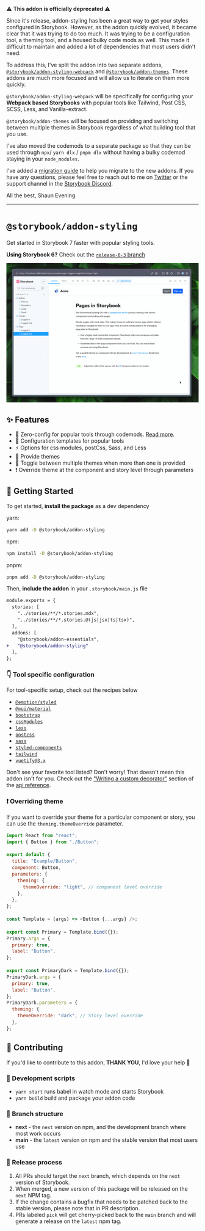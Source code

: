 ⚠️ **This addon is officially deprecated** ⚠️

Since it's release, addon-styling has been a great way to get your styles configured in Storybook. However, as the addon quickly evolved, it became clear that it was trying to do too much. It was trying to be a configuration tool, a theming tool, and a housed bulky code mods as well. This made it difficult to maintain and added a lot of dependencies that most users didn't need.

To address this, I've split the addon into two separate addons, [`@storybook/addon-styling-webpack`](https://github.com/storybookjs/addon-styling-webpack) and [`@storybook/addon-themes`](https://github.com/storybookjs/storybook/tree/next/code/addons/themes). These addons are much more focused and will allow us to iterate on them more quickly.

`@storybook/addon-styling-webpack` will be specifically for configuring your **Webpack based Storybooks** with popular tools like Tailwind, Post CSS, SCSS, Less, and Vanilla-extract.

`@storybook/addon-themes` will be focused on providing and switching between multiple themes in Storybook regardless of what building tool that you use.

I've also moved the codemods to a separate package so that they can be used through `npx`/ `yarn dlx` / `pnpm dlx` without having a bulky codemod staying in your `node_modules`.

I've added a [migration guide](./MIGRATION.md) to help you migrate to the new addons. If you have any questions, please feel free to reach out to me on [Twitter](https://twitter.com/integrayshaun) or the support channel in the [Storybook Discord](https://discord.com/channels/486522875931656193/1035683992684478534).

All the best,
Shaun Evening

---

# `@storybook/addon-styling`

Get started in Storybook 7 faster with popular styling tools.

**Using Storybook 6?** Check out the [`release-0-3` branch](https://github.com/storybookjs/addon-styling/tree/release-0-3)

![Toggling between themes](./.github/media/styles-addon.gif)

## ✨ Features

- 🤖 Zero-config for popular tools through codemods. [Read more](https://github.com/storybookjs/addon-styling/tree/main/docs/auto-configuration.md).
- 🧩 Configuration templates for popular tools
- ⚡️ Options for css modules, postCss, Sass, and Less
- 🎨 Provide themes
- 🔄 Toggle between multiple themes when more than one is provided
- ❗️ Override theme at the component and story level through parameters

## 🏁 Getting Started

To get started, **install the package** as a dev dependency

yarn:

```zsh
yarn add -D @storybook/addon-styling
```

npm:

```zsh
npm install -D @storybook/addon-styling
```

pnpm:

```zsh
pnpm add -D @storybook/addon-styling
```

Then, **include the addon** in your `.storybook/main.js` file

```diff
module.exports = {
  stories: [
    "../stories/**/*.stories.mdx",
    "../stories/**/*.stories.@(js|jsx|ts|tsx)",
  ],
  addons: [
    "@storybook/addon-essentials",
+   "@storybook/addon-styling"
  ],
};
```

### 👇 Tool specific configuration

For tool-specific setup, check out the recipes below

- [`@emotion/styled`](https://github.com/storybookjs/addon-styling/tree/main/docs/getting-started/emotion.md)
- [`@mui/material`](https://github.com/storybookjs/addon-styling/tree/main/docs/getting-started/material-ui.md)
- [`bootstrap`](https://github.com/storybookjs/addon-styling/tree/main/docs/getting-started/bootstrap.md)
- [`cssModules`](https://github.com/storybookjs/addon-styling/blob/main/docs/api.md#optionscssmodules)
- [`less`](https://github.com/storybookjs/addon-styling/blob/main/docs/api.md#optionsless)
- [`postcss`](https://github.com/storybookjs/addon-styling/blob/main/docs/api.md#optionspostcss)
- [`sass`](https://github.com/storybookjs/addon-styling/blob/main/docs/api.md#optionssass)
- [`styled-components`](https://github.com/storybookjs/addon-styling/tree/main/docs/getting-started/styled-components.md)
- [`tailwind`](https://github.com/storybookjs/addon-styling/tree/main/docs/getting-started/tailwind.md)
- [`vuetify@3.x`](./docs/api.md#writing-a-custom-decorator)

Don't see your favorite tool listed? Don't worry! That doesn't mean this addon isn't for you. Check out the ["Writing a custom decorator"](https://github.com/storybookjs/addon-styling/blob/main/docs/api.md#writing-a-custom-decorator) section of the [api reference](https://github.com/storybookjs/addon-styling/blob/main/docs/api.md).

### ❗️ Overriding theme

If you want to override your theme for a particular component or story, you can use the `theming.themeOverride` parameter.

```js
import React from "react";
import { Button } from "./Button";

export default {
  title: "Example/Button",
  component: Button,
  parameters: {
    theming: {
      themeOverride: "light", // component level override
    },
  },
};

const Template = (args) => <Button {...args} />;

export const Primary = Template.bind({});
Primary.args = {
  primary: true,
  label: "Button",
};

export const PrimaryDark = Template.bind({});
PrimaryDark.args = {
  primary: true,
  label: "Button",
};
PrimaryDark.parameters = {
  theming: {
    themeOverride: "dark", // Story level override
  },
};
```

## 🤝 Contributing

If you'd like to contribute to this addon, **THANK YOU**, I'd love your help 🙏

### 📝 Development scripts

- `yarn start` runs babel in watch mode and starts Storybook
- `yarn build` build and package your addon code

### 🌲 Branch structure

- **next** - the `next` version on npm, and the development branch where most work occurs
- **main** - the `latest` version on npm and the stable version that most users use

### 🚀 Release process

1. All PRs should target the `next` branch, which depends on the `next` version of Storybook.
2. When merged, a new version of this package will be released on the `next` NPM tag.
3. If the change contains a bugfix that needs to be patched back to the stable version, please note that in PR description.
4. PRs labeled `pick` will get cherry-picked back to the `main` branch and will generate a release on the `latest` npm tag.

